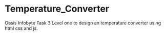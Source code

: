 # Temperature_Converter
Oasis Infobyte Task 3 Level one to design an temperature converter using html css and js.
